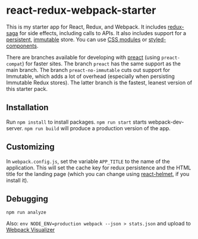 # react-redux-webpack-starter

This is my starter app for React, Redux, and Webpack. It includes [redux-saga](https://github.com/redux-saga/redux-saga) for side effects, including calls to APIs. It also includes support for a [persistent](https://github.com/rt2zz/redux-persist-immutable), [immutable](https://github.com/facebook/immutable-js/) store. You can use [CSS modules](https://github.com/css-modules/css-modules) or [styled-components](https://www.styled-components.com/).

There are branches available for developing with [preact](https://preactjs.com/) (using `preact-compat`) for faster sites. The branch `preact` has the same support as the main branch. The branch `preact-no-immutable` cuts out support for Immutable, which adds a lot of overhead (especially when persisting Immutable Redux stores). The latter branch is the fastest, leanest version of this starter pack.

## Installation

Run `npm install` to install packages. `npm run start` starts webpack-dev-server. `npm run build` will produce a production version of the app.

## Customizing

In `webpack.config.js`, set the variable `APP_TITLE` to the name of the application. This will set the cache key for redux persistence and the HTML title for the landing page (which you can change using [react-helmet](https://github.com/nfl/react-helmet), if you install it).

## Debugging

`npm run analyze`

Also: `env NODE_ENV=production webpack --json > stats.json` and upload to [Webpack Visualizer](https://chrisbateman.github.io/webpack-visualizer/)